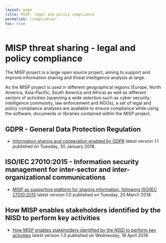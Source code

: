 ```yaml
---
layout: page
title: MISP, legal and policy compliance
permalink: /compliance/
toc: true
---
```


# MISP threat sharing - legal and policy compliance

The MISP project is a large open source project, aiming to support and improve information sharing and threat intelligence analysis at large.

As the MISP project is used in different geographical regions (Europe, North America, Asia-Pacific, South America and Africa) as well as different sectors of activities (spanning a wide selection such as cyber security, intelligence community, law enforcement and NGOs), a set of legal and policy compliance analyses are available to ensure compliance while using the software, documents or libraries contained within the MISP project.

## GDPR - General Data Protection Regulation

- [Information sharing and cooperation enabled by GDPR](/compliance/gdpr/information_sharing_and_cooperation_gdpr.html) latest version 1.1 published on Tuesday, 30 January 2018.

## ISO/IEC 27010:2015 - Information security management for inter-sector and inter-organizational communications

- [MISP as supporting platform for sharing information, following ISO/IEC 27010:2015](/compliance/ISO-IEC-27010/) latest version 1.0 published on Tuesday, 20 March 2018.

## How MISP enables stakeholders identified by the NISD to perform key activities

- [How MISP enables stakeholders identified by the NISD to perform key activities](/compliance/NISD) latest version 1.0 published on Wednesday, 18 April 2018.
